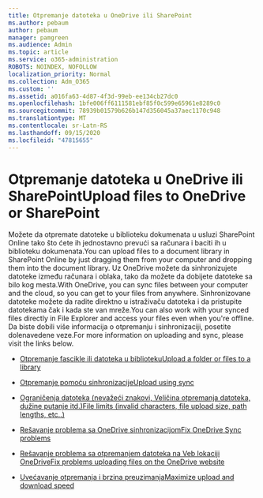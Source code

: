 ```yaml
---
title: Otpremanje datoteka u OneDrive ili SharePoint
ms.author: pebaum
author: pebaum
manager: pamgreen
ms.audience: Admin
ms.topic: article
ms.service: o365-administration
ROBOTS: NOINDEX, NOFOLLOW
localization_priority: Normal
ms.collection: Adm_O365
ms.custom: ''
ms.assetid: a016fa63-4d87-4f3d-99eb-ee134cb27dc0
ms.openlocfilehash: 1bfe006ff6111581ebf85f0c599e65961e8289c0
ms.sourcegitcommit: 78939b01579b626b147d356045a37aec1170c948
ms.translationtype: MT
ms.contentlocale: sr-Latn-RS
ms.lasthandoff: 09/15/2020
ms.locfileid: "47815655"
---
```

# <a name="upload-files-to-onedrive-or-sharepoint"></a><span data-ttu-id="43598-102">Otpremanje datoteka u OneDrive ili SharePoint</span><span class="sxs-lookup"><span data-stu-id="43598-102">Upload files to OneDrive or SharePoint</span></span>

<span data-ttu-id="43598-103">Možete da otpremate datoteke u biblioteku dokumenata u usluzi SharePoint Online tako što ćete ih jednostavno prevući sa računara i baciti ih u biblioteku dokumenata.</span><span class="sxs-lookup"><span data-stu-id="43598-103">You can upload files to a document library in SharePoint Online by just dragging them from your computer and dropping them into the document library.</span></span> <span data-ttu-id="43598-104">Uz OneDrive možete da sinhronizujete datoteke između računara i oblaka, tako da možete da dobijete datoteke sa bilo kog mesta.</span><span class="sxs-lookup"><span data-stu-id="43598-104">With OneDrive, you can sync files between your computer and the cloud, so you can get to your files from anywhere.</span></span> <span data-ttu-id="43598-105">Sinhronizovane datoteke možete da radite direktno u istraživaču datoteka i da pristupite datotekama čak i kada ste van mreže.</span><span class="sxs-lookup"><span data-stu-id="43598-105">You can also work with your synced files directly in File Explorer and access your files even when you're offline.</span></span> <span data-ttu-id="43598-106">Da biste dobili više informacija o otpremanju i sinhronizaciji, posetite dolenavedene veze.</span><span class="sxs-lookup"><span data-stu-id="43598-106">For more information on uploading and sync, please visit the links below.</span></span>

- [<span data-ttu-id="43598-107">Otpremanje fascikle ili datoteka u biblioteku</span><span class="sxs-lookup"><span data-stu-id="43598-107">Upload a folder or files to a library</span></span>](https://support.office.com/article/upload-a-folder-or-files-to-a-document-library-eb18fcba-c953-4d45-8d90-8da66edeacdb)

- [<span data-ttu-id="43598-108">Otpremanje pomoću sinhronizacije</span><span class="sxs-lookup"><span data-stu-id="43598-108">Upload using sync</span></span>](https://support.office.com/article/sync-files-with-the-onedrive-sync-client-in-windows-615391c4-2bd3-4aae-a42a-858262e42a49)

- [<span data-ttu-id="43598-109">Ograničenja datoteka (nevažeći znakovi, Veličina otpremanja datoteka, dužine putanje itd.)</span><span class="sxs-lookup"><span data-stu-id="43598-109">File limits (invalid characters, file upload size, path lengths, etc..)</span></span>](https://support.office.com/article/invalid-file-names-and-file-types-in-onedrive-onedrive-for-business-and-sharepoint-64883a5d-228e-48f5-b3d2-eb39e07630fa)

- [<span data-ttu-id="43598-110">Rešavanje problema sa OneDrive sinhronizacijom</span><span class="sxs-lookup"><span data-stu-id="43598-110">Fix OneDrive Sync problems</span></span>](https://support.office.com/article/Fix-OneDrive-sync-problems-83ab0d8a-8400-45b0-8dcf-dc8aa8a6bcf8)

- [<span data-ttu-id="43598-111">Rešavanje problema sa otpremanjem datoteka na Veb lokaciji OneDrive</span><span class="sxs-lookup"><span data-stu-id="43598-111">Fix problems uploading files on the OneDrive website</span></span>](https://support.office.com/article/Fix-problems-uploading-files-on-the-OneDrive-website-9afcc4a0-e344-4bc9-9c9d-59d3e802247e)

- [<span data-ttu-id="43598-112">Uvećavanje otpremanja i brzina preuzimanja</span><span class="sxs-lookup"><span data-stu-id="43598-112">Maximize upload and download speed</span></span>](https://support.office.com/article/Maximize-upload-and-download-speed-8eeadfb8-501f-406d-997b-98ab6ff67f43)